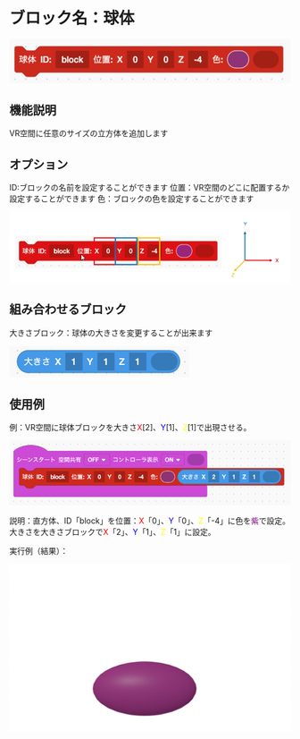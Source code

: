 # ブロック名：球体
![球体のブロック](../images/sphere/red_sph.png?raw=true)

## 機能説明
VR空間に任意のサイズの立方体を追加します

## オプション
ID:ブロックの名前を設定することができます
位置：VR空間のどこに配置するか設定することができます
色：ブロックの色を設定することができます

![直方体のオプション](../images/sphere/sph_vec.jpg?raw=true)

## 組み合わせるブロック
大きさブロック：球体の大きさを変更することが出来ます

![組み合わせるブロック](../images/rectangular/blue_size.png?raw=true)

## 使用例
例：VR空間に球体ブロックを大きさ<span style="color: red; ">X</span>[2]、<span style="color: blue; ">Y</span>[1]、<span style="color: yellow; ">Z</span>[1]で出現させる。

![使用例](../images/sphere/sph_ex.png?raw=true)

説明：直方体、ID「block」を位置：<span style="color: red; ">X</span>「0」、<span style="color: blue; ">Y</span>「0」、<span style="color: yellow; ">Z</span>「-4」に色を<span style="color: purple; ">紫</span>で設定。大きさを大きさブロックで<span style="color: red; ">X</span>「2」、<span style="color: blue; ">Y</span>「1」、<span style="color: yellow; ">Z</span>「1」に設定。

実行例（結果）：

![実行例](../images/sphere/sph.png?raw=true)
